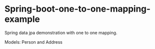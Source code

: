 # Spring-boot-one-to-one-mapping-example

Spring data jpa demonstration with one to one mapping.

Models: Person and Address
